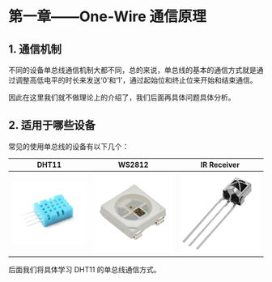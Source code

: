 # 第一章——One-Wire 通信原理

## 1. 通信机制

不同的设备单总线通信机制大都不同，总的来说，单总线的基本的通信方式就是通过调整高低电平的时长来发送‘0’和‘1’，通过起始位和终止位来开始和结束通信。

因此在这里我们就不做理论上的介绍了，我们后面再具体问题具体分析。

## 2. 适用于哪些设备

常见的使用单总线的设备有以下几个：

|          DHT11           |          WS2812           |          IR Receiver           |
| :----------------------: | :-----------------------: | :----------------------------: |
| ![DHT11](Images/1-1.png) | ![WS2812](Images/1-2.png) | ![IR Receiver](Images/1-3.png) |

后面我们将具体学习 DHT11 的单总线通信方式。
